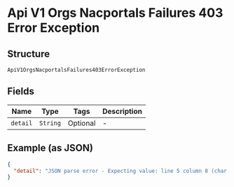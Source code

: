 
# Api V1 Orgs Nacportals Failures 403 Error Exception

## Structure

`ApiV1OrgsNacportalsFailures403ErrorException`

## Fields

| Name | Type | Tags | Description |
|  --- | --- | --- | --- |
| `detail` | `String` | Optional | - |

## Example (as JSON)

```json
{
  "detail": "JSON parse error - Expecting value: line 5 column 8 (char 56)"
}
```

